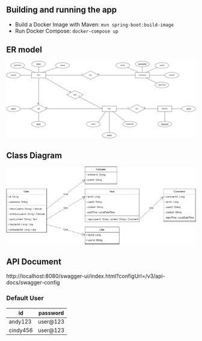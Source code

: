 ## Building and running the app
* Build a Docker Image with Maven: `mvn spring-boot:build-image`
* Run Docker Compose: `docker-compose up`

## ER model
![](img/ER%20Model.png)

## Class Diagram
![](img/Class%20Diagram.png)

## API Document
http://localhost:8080/swagger-ui/index.html?configUrl=/v3/api-docs/swagger-config

### Default User
| id     | password |
| --------|---------|
| andy123  | user@123 |
| cindy456 | user@123 |

